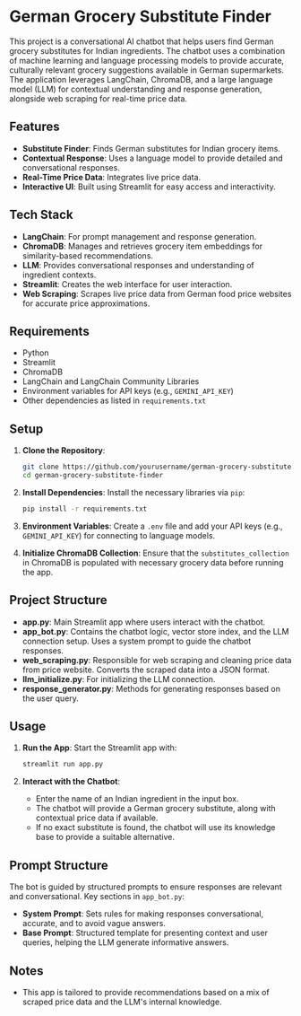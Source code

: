 # German Grocery Substitute Finder

This project is a conversational AI chatbot that helps users find German grocery substitutes for Indian ingredients. The chatbot uses a combination of machine learning and language processing models to provide accurate, culturally relevant grocery suggestions available in German supermarkets. The application leverages LangChain, ChromaDB, and a large language model (LLM) for contextual understanding and response generation, alongside web scraping for real-time price data.

## Features

- **Substitute Finder**: Finds German substitutes for Indian grocery items.
- **Contextual Response**: Uses a language model to provide detailed and conversational responses.
- **Real-Time Price Data**: Integrates live price data.
- **Interactive UI**: Built using Streamlit for easy access and interactivity.

## Tech Stack

- **LangChain**: For prompt management and response generation.
- **ChromaDB**: Manages and retrieves grocery item embeddings for similarity-based recommendations.
- **LLM**: Provides conversational responses and understanding of ingredient contexts.
- **Streamlit**: Creates the web interface for user interaction.
- **Web Scraping**: Scrapes live price data from German food price websites for accurate price approximations.

## Requirements

- Python
- Streamlit
- ChromaDB
- LangChain and LangChain Community Libraries
- Environment variables for API keys (e.g., `GEMINI_API_KEY`)
- Other dependencies as listed in `requirements.txt`

## Setup

1. **Clone the Repository**:
   ```bash
   git clone https://github.com/yourusername/german-grocery-substitute-finder.git
   cd german-grocery-substitute-finder
   ```

2. **Install Dependencies**:
   Install the necessary libraries via `pip`:
   ```bash
   pip install -r requirements.txt
   ```

3. **Environment Variables**:
   Create a `.env` file and add your API keys (e.g., `GEMINI_API_KEY`) for connecting to language models.
   
4. **Initialize ChromaDB Collection**:
   Ensure that the `substitutes_collection` in ChromaDB is populated with necessary grocery data before running the app.

## Project Structure

- **app.py**: Main Streamlit app where users interact with the chatbot.
- **app_bot.py**: Contains the chatbot logic, vector store index, and the LLM connection setup. Uses a system prompt to guide the chatbot responses.
- **web_scraping.py**: Responsible for web scraping and cleaning price data from price website. Converts the scraped data into a JSON format.
- **llm_initialize.py**: For initializing the LLM connection.
- **response_generator.py**: Methods for generating responses based on the user query.

## Usage

1. **Run the App**:
   Start the Streamlit app with:
   ```bash
   streamlit run app.py
   ```

2. **Interact with the Chatbot**:
   - Enter the name of an Indian ingredient in the input box.
   - The chatbot will provide a German grocery substitute, along with contextual price data if available.
   - If no exact substitute is found, the chatbot will use its knowledge base to provide a suitable alternative.

## Prompt Structure

The bot is guided by structured prompts to ensure responses are relevant and conversational. Key sections in `app_bot.py`:

- **System Prompt**: Sets rules for making responses conversational, accurate, and to avoid vague answers.
- **Base Prompt**: Structured template for presenting context and user queries, helping the LLM generate informative answers.

## Notes

- This app is tailored to provide recommendations based on a mix of scraped price data and the LLM's internal knowledge.
